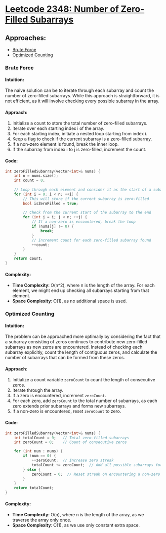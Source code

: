 # [Leetcode 2348: Number of Zero-Filled Subarrays](https://leetcode.com/problems/number-of-zero-filled-subarrays/)

## Approaches:
- [Brute Force](#brute-force)
- [Optimized Counting](#optimized-counting)

### Brute Force

#### Intuition:
The naive solution can be to iterate through each subarray and count the number of zero-filled subarrays. While this approach is straightforward, it is not efficient, as it will involve checking every possible subarray in the array.

#### Approach:
1. Initialize a count to store the total number of zero-filled subarrays.
2. Iterate over each starting index i of the array.
3. For each starting index, initiate a nested loop starting from index i.
4. Keep a flag to check if the current subarray is a zero-filled subarray.
5. If a non-zero element is found, break the inner loop.
6. If the subarray from index i to j is zero-filled, increment the count.

#### Code:
```cpp
int zeroFilledSubarray(vector<int>& nums) {
    int n = nums.size();
    int count = 0;
    
    // Loop through each element and consider it as the start of a subarray
    for (int i = 0; i < n; ++i) {
        // This will store if the current subarray is zero-filled
        bool isZeroFilled = true;
        
        // Check from the current start of the subarray to the end
        for (int j = i; j < n; ++j) {
            // If a non-zero is encountered, break the loop
            if (nums[j] != 0) {
                break;
            }
            // Increment count for each zero-filled subarray found
            ++count;
        }
    }
    return count;
}
```

#### Complexity:
- **Time Complexity**: O(n^2), where n is the length of the array. For each element, we might end up checking all subarrays starting from that element.
- **Space Complexity**: O(1), as no additional space is used.

### Optimized Counting

#### Intuition:
The problem can be approached more optimally by considering the fact that a subarray consisting of zeros continues to contribute new zero-filled subarrays as new zeros are encountered. Instead of checking each subarray explicitly, count the length of contiguous zeros, and calculate the number of subarrays that can be formed from these zeros.

#### Approach:
1. Initialize a count variable `zeroCount` to count the length of consecutive zeros.
2. Iterate through the array.
3. If a zero is encountered, increment `zeroCount`. 
4. For each zero, add `zeroCount` to the total number of subarrays, as each zero extends prior subarrays and forms new subarrays.
5. If a non-zero is encountered, reset `zeroCount` to zero.

#### Code:
```cpp
int zeroFilledSubarray(vector<int>& nums) {
    int totalCount = 0;   // Total zero-filled subarrays
    int zeroCount = 0;    // Count of consecutive zeros

    for (int num : nums) {
        if (num == 0) {
            ++zeroCount;  // Increase zero streak
            totalCount += zeroCount;  // Add all possible subarrays formed by this streak
        } else {
            zeroCount = 0;  // Reset streak on encountering a non-zero
        }
    }
    return totalCount;
}
```

#### Complexity:
- **Time Complexity**: O(n), where n is the length of the array, as we traverse the array only once.
- **Space Complexity**: O(1), as we use only constant extra space.

